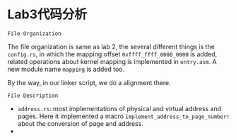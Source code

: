 # Lab3代码分析

`File Organization`

The file organization is same as lab 2, the several different things is the `config.rs`, in which the mapping offset `0xffff_ffff_0000_0000` is added, related operations about kernel mapping is implemented in `entry.asm`. A new module name `mapping` is added too.

By the way, in our linker script, we do a alignment there.

`File Description`

- `address.rs`: most implementations of physical and virtual address and pages. Here it implemented a macro `implement_address_to_page_number!` about the conversion of page and address.
- 

